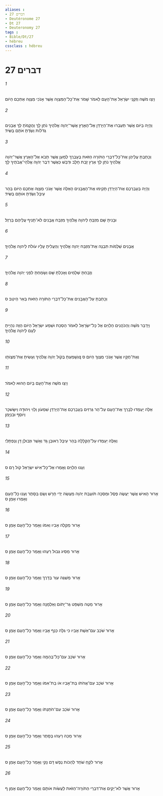 ```yaml
---
aliases : 
- דברים 27
- Deutéronome 27
- Dt 27
- Deuteronomy 27
tags : 
- Bible/Dt/27
- hébreu
cssclass : hébreu
---
```


# דברים 27

###### 1
וַיְצַו מֹשֶׁה וְזִקְנֵי יִשְׂרָאֵל אֶת־הָעָם לֵאמֹר שָׁמֹר אֶת־כָּל־הַמִּצְוָה אֲשֶׁר אָנֹכִי מְצַוֶּה אֶתְכֶם הַיֹּום׃
###### 2
וְהָיָה בַּיֹּום אֲשֶׁר תַּעַבְרוּ אֶת־הַיַּרְדֵּן אֶל־הָאָרֶץ אֲשֶׁר־יְהוָה אֱלֹהֶיךָ נֹתֵן לָךְ וַהֲקֵמֹתָ לְךָ אֲבָנִים גְּדֹלֹות וְשַׂדְתָּ אֹתָם בַּשִּׂיד׃
###### 3
וְכָתַבְתָּ עֲלֵיהֶן אֶת־כָּל־דִּבְרֵי הַתֹּורָה הַזֹּאת בְּעָבְרֶךָ לְמַעַן אֲשֶׁר תָּבֹא אֶל־הָאָרֶץ אֲשֶׁר־יְהוָה אֱלֹהֶיךָ נֹתֵן לְךָ אֶרֶץ זָבַת חָלָב וּדְבַשׁ כַּאֲשֶׁר דִּבֶּר יְהוָה אֱלֹהֵי־אֲבֹתֶיךָ לָךְ׃
###### 4
וְהָיָה בְּעָבְרְכֶם אֶת־הַיַּרְדֵּן תָּקִימוּ אֶת־הָאֲבָנִים הָאֵלֶּה אֲשֶׁר אָנֹכִי מְצַוֶּה אֶתְכֶם הַיֹּום בְּהַר עֵיבָל וְשַׂדְתָּ אֹותָם בַּשִּׂיד׃
###### 5
וּבָנִיתָ שָּׁם מִזְבֵּחַ לַיהוָה אֱלֹהֶיךָ מִזְבַּח אֲבָנִים לֹא־תָנִיף עֲלֵיהֶם בַּרְזֶל׃
###### 6
אֲבָנִים שְׁלֵמֹות תִּבְנֶה אֶת־מִזְבַּח יְהוָה אֱלֹהֶיךָ וְהַעֲלִיתָ עָלָיו עֹולֹת לַיהוָה אֱלֹהֶיךָ׃
###### 7
וְזָבַחְתָּ שְׁלָמִים וְאָכַלְתָּ שָּׁם וְשָׂמַחְתָּ לִפְנֵי יְהוָה אֱלֹהֶיךָ׃
###### 8
וְכָתַבְתָּ עַל־הָאֲבָנִים אֶת־כָּל־דִּבְרֵי הַתֹּורָה הַזֹּאת בַּאֵר הֵיטֵב׃ ס
###### 9
וַיְדַבֵּר מֹשֶׁה וְהַכֹּהֲנִים הַלְוִיִּם אֶל כָּל־יִשְׂרָאֵל לֵאמֹר הַסְכֵּת וּשְׁמַע יִשְׂרָאֵל הַיֹּום הַזֶּה נִהְיֵיתָ לְעָם לַיהוָה אֱלֹהֶיךָ׃
###### 10
וְשָׁמַעְתָּ בְּקֹול יְהוָה אֱלֹהֶיךָ וְעָשִׂיתָ אֶת־מִצְוֹתָוq וְאֶת־חֻקָּיו אֲשֶׁר אָנֹכִי מְצַוְּךָ הַיֹּום׃ ס
###### 11
וַיְצַו מֹשֶׁה אֶת־הָעָם בַּיֹּום הַהוּא לֵאמֹר׃
###### 12
אֵלֶּה יַעַמְדוּ לְבָרֵךְ אֶת־הָעָם עַל־הַר גְּרִזִים בְּעָבְרְכֶם אֶת־הַיַּרְדֵּן שִׁמְעֹון וְלֵוִי וִיהוּדָה וְיִשָּׂשכָר וְיֹוסֵף וּבִנְיָמִן׃
###### 13
וְאֵלֶּה יַעַמְדוּ עַל־הַקְּלָלָה בְּהַר עֵיבָל רְאוּבֵן גָּד וְאָשֵׁר וּזְבוּלֻן דָּן וְנַפְתָּלִי׃
###### 14
וְעָנוּ הַלְוִיִּם וְאָמְרוּ אֶל־כָּל־אִישׁ יִשְׂרָאֵל קֹול רָם׃ ס
###### 15
אָרוּר הָאִישׁ אֲשֶׁר יַעֲשֶׂה פֶסֶל וּמַסֵּכָה תֹּועֲבַת יְהוָה מַעֲשֵׂה יְדֵי חָרָשׁ וְשָׂם בַּסָּתֶר וְעָנוּ כָל־הָעָם וְאָמְרוּ אָמֵן׃ ס
###### 16
אָרוּר מַקְלֶה אָבִיו וְאִמֹּו וְאָמַר כָּל־הָעָם אָמֵן׃ ס
###### 17
אָרוּר מַסִּיג גְּבוּל רֵעֵהוּ וְאָמַר כָּל־הָעָם אָמֵן׃ ס
###### 18
אָרוּר מַשְׁגֶּה עִוֵּר בַּדָּרֶךְ וְאָמַר כָּל־הָעָם אָמֵן׃ ס
###### 19
אָרוּר מַטֶּה מִשְׁפַּט גֵּר־יָתֹום וְאַלְמָנָה וְאָמַר כָּל־הָעָם אָמֵן׃ ס
###### 20
אָרוּר שֹׁכֵב עִם־אֵשֶׁת אָבִיו כִּי גִלָּה כְּנַף אָבִיו וְאָמַר כָּל־הָעָם אָמֵן׃ ס
###### 21
אָרוּר שֹׁכֵב עִם־כָּל־בְּהֵמָה וְאָמַר כָּל־הָעָם אָמֵן׃ ס
###### 22
אָרוּר שֹׁכֵב עִם־אֲחֹתֹו בַּת־אָבִיו אֹו בַת־אִמֹּו וְאָמַר כָּל־הָעָם אָמֵן׃ ס
###### 23
אָרוּר שֹׁכֵב עִם־חֹתַנְתֹּו וְאָמַר כָּל־הָעָם אָמֵן׃ ס
###### 24
אָרוּר מַכֵּה רֵעֵהוּ בַּסָּתֶר וְאָמַר כָּל־הָעָם אָמֵן׃ ס
###### 25
אָרוּר לֹקֵחַ שֹׁחַד לְהַכֹּות נֶפֶשׁ דָּם נָקִי וְאָמַר כָּל־הָעָם אָמֵן׃ ס
###### 26
אָרוּר אֲשֶׁר לֹא־יָקִים אֶת־דִּבְרֵי הַתֹּורָה־הַזֹּאת לַעֲשֹׂות אֹותָם וְאָמַר כָּל־הָעָם אָמֵן׃ ף
